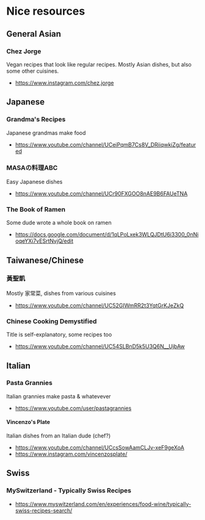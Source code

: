 # Nice resources

## General Asian
### Chez Jorge
Vegan recipes that look like regular recipes. Mostly Asian dishes, but also some other cuisines.
- https://www.instagram.com/chez.jorge


## Japanese
### Grandma's Recipes
Japanese grandmas make food
- https://www.youtube.com/channel/UCeiPqmB7Cs8V_DRiiqwkiZg/featured

### MASAの料理ABC 
Easy Japanese dishes
- https://www.youtube.com/channel/UCr90FXGOO8nAE9B6FAUeTNA

### The Book of Ramen
Some dude wrote a whole book on ramen
- https://docs.google.com/document/d/1qLPoLxek3WLQJDtU6i3300_0nNioqeYXi7vESrtNvjQ/edit

## Taiwanese/Chinese
### 黃聖凱
Mostly 家常菜, dishes from various cuisines
- https://www.youtube.com/channel/UC52GIWmRR2t3YqtGrKJeZkQ

### Chinese Cooking Demystified
Title is self-explanatory, some recipes too
- https://www.youtube.com/channel/UC54SLBnD5k5U3Q6N__UjbAw


## Italian
### Pasta Grannies
Italian grannies make pasta & whatevever
- https://www.youtube.com/user/pastagrannies


#### Vincenzo's Plate
Italian dishes from an Italian dude (chef?)
- https://www.youtube.com/channel/UCcsSowAamCLJv-xeF9geXoA
- https://www.instagram.com/vincenzosplate/

## Swiss
### MySwitzerland - Typically Swiss Recipes
- https://www.myswitzerland.com/en/experiences/food-wine/typically-swiss-recipes-search/
